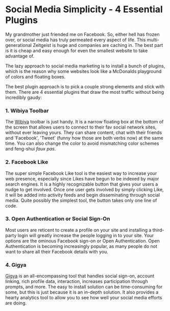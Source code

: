 # Social Media Simplicity - 4 Essential Plugins
<p>My grandmother just friended me on Facebook. So, either hell has frozen over, or social media has truly permeated every aspect of life. This multi-generational Zeitgeist is huge and companies are caching in. The best part is it is cheap and easy enough for even the smallest website to take advantage of.</p>
<p>The lazy approach to social media marketing is to install a bunch of plugins, which is the reason why some websites look like a McDonalds playground of colors and floating boxes.</p>

<p>The best plugin approach is to pick a couple strong elements and stick with them. There are 4 essential plugins that draw the most traffic without being incredibly gaudy:</p>
<h3>1. Wibiya Toolbar</h3>
<p>The <a href="http://www.wibiya.com/">Wibiya</a> toolbar is just handy. It is a narrow floating box at the bottom of the screen that allows users to connect to their fav social network sites, without ever leaving yours. They can share content, chat with their friends and 'Facebook', 'Tweet' (funny how those are both verbs now) at the same time. You can also change the color to avoid mismatching color schemes and feng-shui <em>faux pas</em>. </p>
<h3>2. Facebook Like</h3>
<p>The super simple Facebook Like tool is the easiest way to increase your web presence, especially since Likes have begun to be indexed by major search engines. It is a highly recognizable button that gives your users a nudge to get involved. Once one user gets involved by simply clicking Like, it will be added into activity feeds and begin disseminating through social media. Quite possibly the simplest tool, the button takes only one line of code.</p>
<h3>3. Open Authentication or Social Sign-On</h3>
<p>Most users are reticent to create a profile on your site and installing a third-party login will greatly increase the people logging in to your site. Your options are the ominous Facebook sign-on or Open Authentication. Open Authentication is becoming increasingly popular, as many people do not want to share all their Facebook details with you.</p>
<h3>4. Gigya</h3>
<p><a href="http://www.gigya.com/">Gigya</a> is an all-encompassing tool that handles social sign-on, account linking, rich profile data, interaction, increases participation through prompts, and more. The easy to install solution can be time-consuming for some, but this is just because it is an in-depth solution. It also provides a hearty analytics tool to allow you to see how well your social media efforts are doing. </p>
